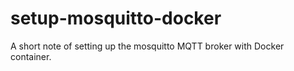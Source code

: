 # setup-mosquitto-docker
A short note of setting up the mosquitto MQTT broker with Docker container.
